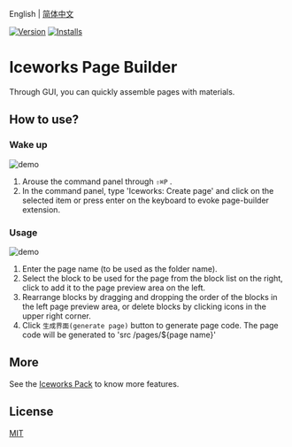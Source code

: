 English | [简体中文](./README.md)

[![Version](https://vsmarketplacebadge.apphb.com/version/iceworks-team.iceworks-page-builder.svg)](https://marketplace.visualstudio.com/items?itemName=iceworks-team.iceworks-page-builder)
[![Installs](https://vsmarketplacebadge.apphb.com/installs-short/iceworks-team.iceworks-page-builder.svg)](https://marketplace.visualstudio.com/items?itemName=iceworks-team.iceworks-page-builder)

# Iceworks Page Builder

Through GUI, you can quickly assemble pages with materials.

## How to use?

### Wake up

![demo](https://user-images.githubusercontent.com/56879942/87402315-f49be580-c5ed-11ea-87a8-4143a461124f.gif)

1. Arouse the command panel through `⇧⌘P` .
2. In the command panel, type 'Iceworks: Create page' and click on the selected item or press enter on the keyboard to evoke page-builder extension.

### Usage

![demo](https://user-images.githubusercontent.com/56879942/87402326-f82f6c80-c5ed-11ea-8ffe-34263e8dd0be.gif)

1. Enter the page name (to be used as the folder name).
2. Select the block to be used for the page from the block list on the right, click to add it to the page preview area on the left.
3. Rearrange blocks by dragging and dropping the order of the blocks in the left page preview area, or delete blocks by clicking icons in the upper right corner.
4. Click `生成界面(generate page)` button to generate page code. The page code will be generated to 'src /pages/${page name}'

## More

See the [Iceworks Pack](https://marketplace.visualstudio.com/items?itemName=iceworks-team.iceworks) to know more features.

## License

[MIT](https://github.com/ice-lab/iceworks/blob/master/LICENSE)
